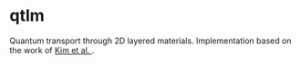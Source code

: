 # qtlm

Quantum transport through 2D layered materials. Implementation based on
the work of [Kim et al. ](https://doi.org/10.1038/s41524-022-00731-9).
